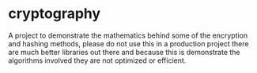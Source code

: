 # cryptography
A project to demonstrate the mathematics behind some of the encryption and hashing methods, please do not use this in a production project there are much better libraries out there and because this is demonstrate the algorithms involved they are not optimized or efficient.  
